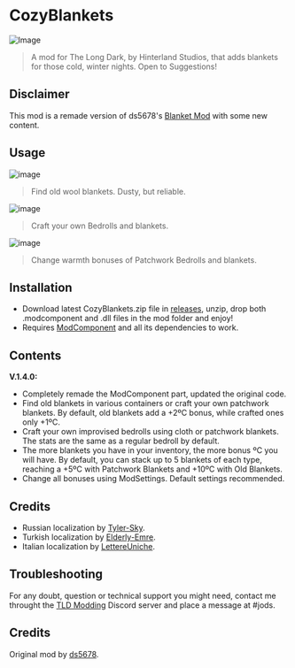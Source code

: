 # CozyBlankets

![Image](https://github.com/Jods-Its/CozyBlankets/blob/main/IMGs/screen_89b87c48-52d1-4b13-a6a7-cc4e3a9f1f05_hi.png)

> A mod for The Long Dark, by Hinterland Studios, that adds blankets for those cold, winter nights. Open to Suggestions!

## Disclaimer

This mod is a remade version of ds5678's [Blanket Mod](https://github.com/ds5678/BlanketMod) with some new content.

## Usage

![image](https://github.com/Jods-Its/CozyBlankets/blob/main/IMGs/20230621123659_1.jpg)

> Find old wool blankets. Dusty, but reliable.

![image](https://github.com/Jods-Its/CozyBlankets/blob/main/IMGs/20230621123756_1.jpg)

> Craft your own Bedrolls and blankets.

![image](https://github.com/Jods-Its/CozyBlankets/blob/main/IMGs/20230621123938_1.jpg)

> Change warmth bonuses of Patchwork Bedrolls and blankets.

## Installation
* Download latest CozyBlankets.zip file in [releases](https://github.com/Jods-Its/CozyBlankets/releases), unzip, drop both .modcomponent and .dll files in the mod folder and enjoy!
* Requires [ModComponent](https://github.com/dommrogers/ModComponent) and all its dependencies to work.

## Contents 

**V.1.4.0:**
* Completely remade the ModComponent part, updated the original code.
* Find old blankets in various containers or craft your own patchwork blankets. By default, old blankets add a +2ºC bonus, while crafted ones only +1ºC.
* Craft your own improvised bedrolls using cloth or patchwork blankets. The stats are the same as a regular bedroll by default.
* The more blankets you have in your inventory, the more bonus ºC you will have. By default, you can stack up to 5 blankets of each type, reaching a +5ºC with Patchwork Blankets and +10ºC with Old Blankets.
* Change all bonuses using ModSettings. Default settings recommended.

## Credits
* Russian localization by [Tyler-Sky](https://github.com/Tyler-Sky).
* Turkish localization by [Elderly-Emre](https://github.com/Elderly-Emre).
* Italian localization by [LettereUniche](https://github.com/LettereUniche).

## Troubleshooting

For any doubt, question or technical support you might need, contact me throught the [TLD Modding](https://discord.com/invite/nb2jQez) Discord server and place a message at #jods.

## Credits

Original mod by [ds5678](https://github.com/ds5678).
